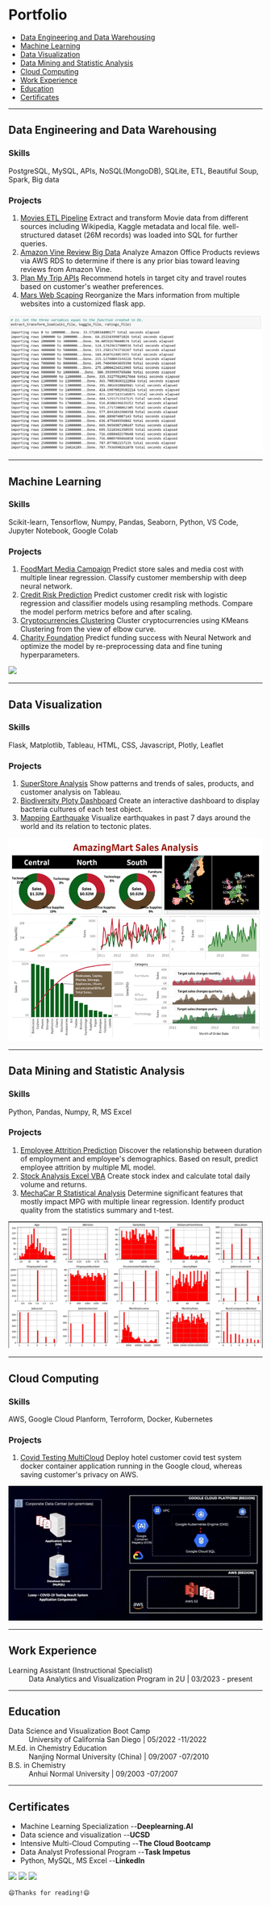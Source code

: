 # Portfolio
- [Data Engineering and Data Warehousing](#data-engineering-and-data-warehousing)
- [Machine Learning](#machine-learning)
- [Data Visualization](#data-visualization)
- [Data Mining and Statistic Analysis](#data-mining-and-statistic-analysis)
- [Cloud Computing](#cloud-computing)  
- [Work Experience](#work-experience)
- [Education](#education)
- [Certificates](#certificates)

---
## Data Engineering and Data Warehousing
> 
### Skills
PostgreSQL, MySQL, APIs, NoSQL(MongoDB), SQLite, ETL, Beautiful Soup, Spark, Big data
### Projects
1. [Movies ETL Pipeline](https://github.com/CelineWW/Movies-ETL) Extract and transform Movie data from different sources including Wikipedia, Kaggle metadata and local file. well-structured dataset (26M records) was loaded into SQL for further queries.
2. [Amazon Vine Review Big Data](https://github.com/CelineWW/Amazon_Vine_Bias_Pyspark) Analyze Amazon Office Products reviews via AWS RDS to determine if there is any prior bias toward leaving reviews from Amazon Vine.
3. [Plan My Trip APIs](https://github.com/CelineWW/Plan_My_Trip_APIs) Recommend hotels in target city and travel routes based on customer's weather preferences.
4. [Mars Web Scaping](https://github.com/CelineWW/Mars_Web_Scrapping) Reorganize the Mars information from multiple websites into a customized flask app.

[<img src="images/extract_transform_load(wiki_file, kaggle_file, ratings_file).PNG"/>](https://github.com/CelineWW/Movies_ETL)

---
## Machine Learning
>
### Skills
Scikit-learn, Tensorflow, Numpy, Pandas, Seaborn, Python, VS Code, Jupyter Notebook, Google Colab
### Projects
1. [FoodMart Media Campaign](https://github.com/CelineWW/FoodMart_Media_Campaign) Predict store sales and media cost with multiple linear regression. Classify customer membership with deep neural network. 
2. [Credit Risk Prediction](https://github.com/CelineWW/Credit_Risk_Prediction) Predict customer credit risk with logistic regression and classifier models using resampling methods. Compare the model perform metrics before and after scaling.
3. [Cryptocurrencies Clustering](https://github.com/CelineWW/Cryptocurrencies_Clustering) Cluster cryptocurrencies using KMeans Clustering from the view of elbow curve.
4. [Charity Foundation](https://github.com/CelineWW/Neural_Network_Charity_Analysis) Predict funding success with Neural Network and optimize the model by re-preprocessing data and fine tuning hyperparameters.

[<img src="images/FoodMart on Heroku.png"/>](https://celineww.github.io/FoodMart_Media_Campaign/)


---
## Data Visualization 
> 
### Skills
Flask, Matplotlib, Tableau, HTML, CSS, Javascript, Plotly, Leaflet
### Projects
1. [SuperStore Analysis](https://public.tableau.com/app/profile/celine7593/viz/SuperStore_16767861451250/SuperStoreStory) Show patterns and trends of sales, products, and customer analysis on Tableau.
2. [Biodiversity Ploty Dashboard](https://github.com/CelineWW/Biodiversity_Plotly_Dashboard) Create an interactive dashboard to display bacteria cultures of each test object.
3. [Mapping Earthquake](https://github.com/CelineWW/Mapping_Earthquakes) Visualize earthquakes in past 7 days around the world and its relation to tectonic plates.

[<img src="images/AmazingMart Sales Analysis Tableau.png"/>](https://public.tableau.com/views/AmazingMartSalesAnalysis_16770489812220/Dashboard?:language=en-US&:display_count=n&:origin=viz_share_link) 

---
## Data Mining and Statistic Analysis 
> 
### Skills
Python, Pandas, Numpy, R, MS Excel
### Projects
1. [Employee Attrition Prediction](https://github.com/CelineWW/Employee_Attrition_Prediction) Discover the relationship between duration of employment and employee's demographics. Based on result, predict employee attrition by multiple ML model. 
2. [Stock Analysis Excel VBA](https://github.com/CelineWW/Stock_Analysis_Excel_VBA) Create stock index and calculate total daily volume and returns.
3. [MechaCar R Statistical Analysis](https://github.com/CelineWW/MechaCar_Statistical_Analysis) Determine significant features that mostly impact MPG with multiple linear regression. Identify product quality from the statistics summary and t-test.

[<img src="images/hist1.png"/>](https://github.com/CelineWW/Employee_Attrition_Prediction) 

---
## Cloud Computing
> 
### Skills
AWS, Google Cloud Planform, Terroform, Docker, Kubernetes
### Projects
1. [Covid Testing MultiCloud](/pdf/MultiCloud_computing.pdf) Deploy hotel customer covid test system docker container application running in the Google cloud, whereas saving customer's privacy on AWS.

[<img src="images/Covid MultiCloud System.png"/>](https://github.com/CelineWW/Covid_Testing_Cloud_Data)

---
## Work Experience 
<dl>
<dt>Learning Assistant (Instructional Specialist)</dt>
<dd>Data Analytics and Visualization Program in 2U | 03/2023 - present</dd>
</dl>
  
---
## Education

<!-- | Degree             | Major                                            | Institution                         | Period           |
|:-------------------|:-------------------------------------------------|:------------------------------------|:-----------------|
| Boot Camp          | Data Science and Visualization                   | University of California San Diego  | 05/2022 -11/2022 |
| Master of Education| Curriculum and Teaching Methodology (Chemistry)  | Nanjing Normal University(China)    | 09/2007 -07/2010 |
| Bachelor of Science| Chemistry                                        | Anhui Normal University(China)      | 09/2003 -07/2007 |  -->

<dl>
<dt>Data Science and Visualization Boot Camp</dt>
<dd>University of California San Diego | 05/2022 -11/2022</dd>
<dt>M.Ed. in Chemistry Education</dt>
<dd>Nanjing Normal University (China) | 09/2007 -07/2010</dd>
<dt>B.S. in Chemistry</dt>
<dd>Anhui Normal University | 09/2003 -07/2007</dd>
</dl>

---
## Certificates
  - Machine Learning Specialization --**Deeplearning.AI**
  - Data science and visualization --**UCSD**           
  - Intensive Multi-Cloud Computing --**The Cloud Bootcamp**
  - Data Analyst Professional Program  --**Task Impetus**
  - Python, MySQL, MS Excel --**LinkedIn**

<p>
<a href="mailto: wzhj.ce@gmail.com">
<img src="https://img.shields.io/badge/Gmail%20-%D14836.svg?style=for-the-badge&logo=Gmail&logoColor=white"/></a>
<a href="https://www.linkedin.com/in/cewrs/">
<img src="https://img.shields.io/badge/linkedin%20-%230077B5.svg?&style=for-the-badge&logo=linkedin&logoColor=white"/></a>
<a href="https://github.com/CelineWW">
<img src="https://img.shields.io/badge/github%20-%23121011.svg?&style=for-the-badge&logo=github&logoColor=white"/></a> 
</p>


```
😄Thanks for reading!😄
```




